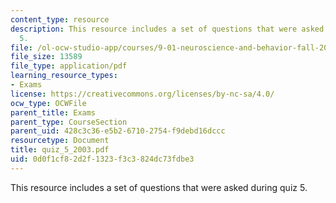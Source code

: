 ```yaml
---
content_type: resource
description: This resource includes a set of questions that were asked during quiz
  5.
file: /ol-ocw-studio-app/courses/9-01-neuroscience-and-behavior-fall-2003/0d0f1cf82d2f1323f3c3824dc73fdbe3_quiz_5_2003.pdf
file_size: 13589
file_type: application/pdf
learning_resource_types:
- Exams
license: https://creativecommons.org/licenses/by-nc-sa/4.0/
ocw_type: OCWFile
parent_title: Exams
parent_type: CourseSection
parent_uid: 428c3c36-e5b2-6710-2754-f9debd16dccc
resourcetype: Document
title: quiz_5_2003.pdf
uid: 0d0f1cf8-2d2f-1323-f3c3-824dc73fdbe3
---
```

This resource includes a set of questions that were asked during quiz 5.